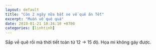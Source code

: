```yaml
---
layout: default
title: "Còn 2 ngày nữa bắt xe về quê ăn Tết"
excerpt: "Muốn về quê quá"
date: 2019-01-21 18:34:10 +0700
categories: [linhtinh]
---
```


Sắp về quê rồi mà thời tiết toàn từ 12 -> 15 độ. Họa mi không gáy được.